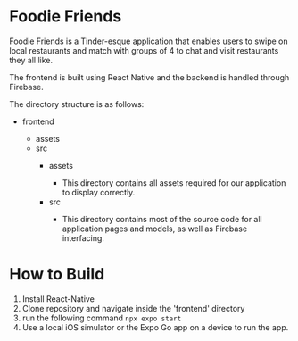 <h1>Foodie Friends</h1>

Foodie Friends is a Tinder-esque application that enables users to swipe on local restaurants and match with groups of 4 to chat and visit restaurants they all like.

The frontend is built using React Native and the backend is handled through Firebase.

The directory structure is as follows:
<ul>
  <li>frontend</li>
  <ul>
    <li>assets</li>
    <li>src</li>
    <ul>
      <li>assets</li>
        <ul>
          <li>This directory contains all assets required for our application to display correctly.</li>
        </ul>
      <li>src</li>
        <ul>
          <li>This directory contains most of the source code for all application pages and models, as well as Firebase interfacing.</li>
        </ul>
    </ul>
  </ul>
</ul>


<h1>How to Build</h1>

1. Install React-Native
2. Clone repository and navigate inside the 'frontend' directory
3. run the following command
`npx expo start`
4. Use a local iOS simulator or the Expo Go app on a device to run the app.
